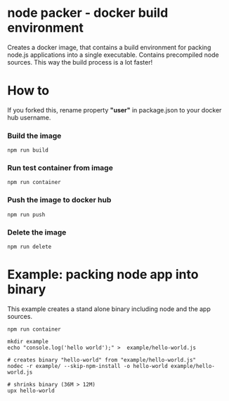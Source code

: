 # node packer - docker build environment
Creates a docker image, that contains a build environment for packing node.js applications into a single executable. Contains precompiled node sources. This way the build process is a lot faster!


# How to
If you forked this, rename property **"user"** in package.json to your docker hub username.

### Build the image

    npm run build

### Run test container from image

    npm run container

### Push the image to docker hub

    npm run push

### Delete the image

    npm run delete

# Example: packing node app into binary
This example creates a stand alone binary including node and the app sources.

    npm run container
    
    mkdir example
    echo "console.log('hello world');" >  example/hello-world.js
    
    # creates binary "hello-world" from "example/hello-world.js"
    nodec -r example/ --skip-npm-install -o hello-world example/hello-world.js
    
    # shrinks binary (36M > 12M)
    upx hello-world



